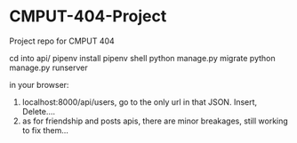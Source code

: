 # CMPUT-404-Project

Project repo for CMPUT 404

cd into api/
pipenv install
pipenv shell
python manage.py migrate
python manage.py runserver

in your browser:

1. localhost:8000/api/users, go to the only url in that JSON. Insert, Delete....
2. as for friendship and posts apis, there are minor breakages, still working to fix them...
